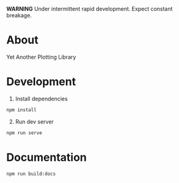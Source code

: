 **WARNING**
Under intermittent rapid development. Expect constant breakage.

# About

Yet Another Plotting Library


# Development

1. Install dependencies

```bash
npm install
```

2. Run dev server

```bash
npm run serve
```

# Documentation

```bash
npm run build:docs
```

